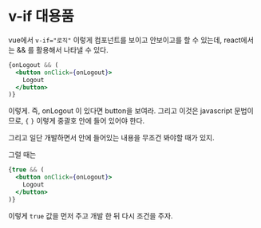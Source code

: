 # v-if 대용품

vue에서 `v-if="로직"` 이렇게 컴포넌트를 보이고 안보이고를 할 수 있는데, react에서는 && 를 활용해서 나타낼 수 있다.

```jsx
{onLogout && (
  <button onClick={onLogout}>
    Logout
  </button>
)}
```

이렇게. 즉, onLogout 이 있다면 button을 보여라. 그리고 이것은 javascript 문법이므로, `{` `}` 이렇게 중괄호 안에 들어 있어야 한다.

그리고 일단 개발하면서 안에 들어있는 내용을 무조건 봐야할 때가 있지.

그럴 때는 

```jsx
{true && (
  <button onClick={onLogout}>
    Logout
  </button>
)}
```

이렇게 `true` 값을 먼저 주고 개발 한 뒤 다시 조건을 주자.